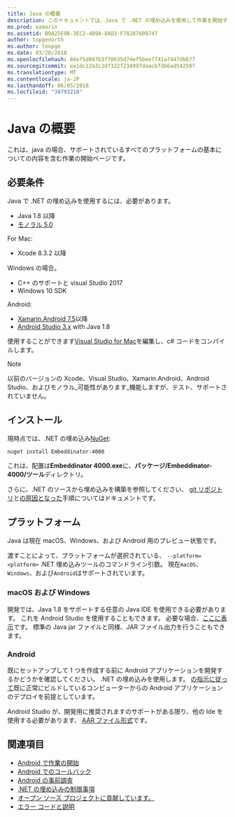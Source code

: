 ```yaml
---
title: Java の概要
description: このドキュメントでは、Java で .NET の埋め込みを使用して作業を開始する方法について説明します。 これは、システム要件、インストール、およびサポートされているプラットフォームについて説明します。
ms.prod: xamarin
ms.assetid: B9A25E9B-3EC2-489A-8AD3-F78287609747
author: topgenorth
ms.author: toopge
ms.date: 03/28/2018
ms.openlocfilehash: 84ef5d047b3f70635d74ef5bee7741a7447db677
ms.sourcegitcommit: ea1dc12a3c2d7322f234997daacbfdb6ad542507
ms.translationtype: MT
ms.contentlocale: ja-JP
ms.lasthandoff: 06/05/2018
ms.locfileid: "34793218"
---
```

# <a name="getting-started-with-java"></a>Java の概要

これは、java の場合、サポートされているすべてのプラットフォームの基本についての内容を含む作業の開始ページです。

## <a name="requirements"></a>必要条件

Java で .NET の埋め込みを使用するには、必要があります。

* Java 1.8 以降
* [モノラル 5.0](http://www.mono-project.com/download/)

For Mac:

* Xcode 8.3.2 以降

Windows の場合。

* C++ のサポートと visual Studio 2017
* Windows 10 SDK

Android:

* [Xamarin.Android 7.5](https://www.visualstudio.com/xamarin/)以降
* [Android Studio 3.x](https://developer.android.com/studio/index.html) with Java 1.8

使用することができます[Visual Studio for Mac](https://www.visualstudio.com/vs/visual-studio-mac/)を編集し、c# コードをコンパイルします。

> [!NOTE]
> 以前のバージョンの Xcode、Visual Studio、Xamarin.Android、Android Studio、およびモノラル_可能性があります_機能しますが、テスト、サポートされていません。

## <a name="installation"></a>インストール

現時点では、.NET の埋め込み[NuGet](https://www.nuget.org/packages/Embeddinator-4000/):

```shell
nuget install Embeddinator-4000
```

これは、配置は**Embeddinator 4000.exe**に、**パッケージ/Embeddinator-4000/ツール**ディレクトリ。

さらに、.NET のソースから埋め込みを構築を参照してください、 [git リポジトリ](https://github.com/mono/Embeddinator-4000/)と[の原因となった](https://github.com/mono/Embeddinator-4000/blob/master/Contributing.md)手順についてはドキュメントです。

## <a name="platforms"></a>プラットフォーム

Java は現在 macOS、Windows、および Android 用のプレビュー状態です。

渡すことによって、プラットフォームが選択されている、 `--platform=<platform>` .NET 埋め込みツールのコマンドライン引数。 現在`macOS`、 `Windows`、および`Android`はサポートされています。

### <a name="macos-and-windows"></a>macOS および Windows

開発では、Java 1.8 をサポートする任意の Java IDE を使用できる必要があります。 これを Android Studio を使用することもできます。 必要な場合、[ここに表示](https://stackoverflow.com/questions/16626810/can-android-studio-be-used-to-run-standard-java-projects)です。 標準の Java jar ファイルと同様、JAR ファイル出力を行うこともできます。

### <a name="android"></a>Android

既にセットアップして 1 つを作成する前に Android アプリケーションを開発するかどうかを確認してください。 .NET の埋め込みを使用します。 [の指示に従って](~/tools/dotnet-embedding/get-started/java/android.md)既に正常にビルドしているコンピューターからの Android アプリケーションのデプロイを前提としています。

Android Studio が、開発用に推奨されますのサポートがある限り、他の Ide を使用する必要があります、 [AAR ファイル形式](https://developer.android.com/studio/projects/android-library.html)です。

## <a name="further-reading"></a>関連項目

* [Android で作業の開始](~/tools/dotnet-embedding/get-started/java/android.md)
* [Android でのコールバック](~/tools/dotnet-embedding/android/callbacks.md)
* [Android の事前調査](~/tools/dotnet-embedding/android/index.md)
* [.NET の埋め込みの制限事項](~/tools/dotnet-embedding/limitations.md)
* [オープン ソース プロジェクトに貢献しています。](https://github.com/mono/Embeddinator-4000/blob/master/Contributing.md)
* [エラー コードと説明](~/tools/dotnet-embedding/errors.md)
